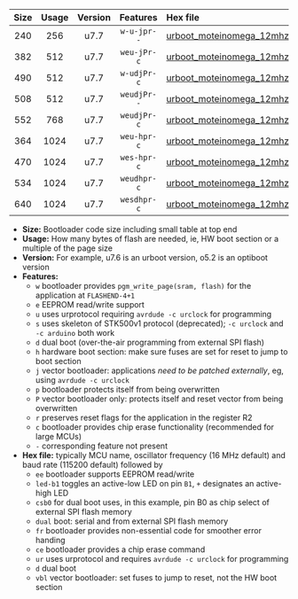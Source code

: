 |Size|Usage|Version|Features|Hex file|
|:-:|:-:|:-:|:-:|:--|
|240|256|u7.7|`w-u-jpr--`|[urboot_moteinomega_12mhz_9600bps_led+d7_ur_vbl.hex](https://raw.githubusercontent.com/stefanrueger/urboot.hex/main/boards/moteinomega/fcpu_12mhz/9600_bps/urboot_moteinomega_12mhz_9600bps_led+d7_ur_vbl.hex)|
|382|512|u7.7|`weu-jPr-c`|[urboot_moteinomega_12mhz_9600bps_ee_led+d7_fr_ce_ur_vbl.hex](https://raw.githubusercontent.com/stefanrueger/urboot.hex/main/boards/moteinomega/fcpu_12mhz/9600_bps/urboot_moteinomega_12mhz_9600bps_ee_led+d7_fr_ce_ur_vbl.hex)|
|490|512|u7.7|`w-udjPr-c`|[urboot_moteinomega_12mhz_9600bps_led+d7_csc7_dual_fr_ce_ur_vbl.hex](https://raw.githubusercontent.com/stefanrueger/urboot.hex/main/boards/moteinomega/fcpu_12mhz/9600_bps/urboot_moteinomega_12mhz_9600bps_led+d7_csc7_dual_fr_ce_ur_vbl.hex)|
|508|512|u7.7|`weudjPr--`|[urboot_moteinomega_12mhz_9600bps_ee_led+d7_csc7_dual_fr_ur_vbl.hex](https://raw.githubusercontent.com/stefanrueger/urboot.hex/main/boards/moteinomega/fcpu_12mhz/9600_bps/urboot_moteinomega_12mhz_9600bps_ee_led+d7_csc7_dual_fr_ur_vbl.hex)|
|552|768|u7.7|`weudjPr-c`|[urboot_moteinomega_12mhz_9600bps_ee_led+d7_csc7_dual_fr_ce_ur_vbl.hex](https://raw.githubusercontent.com/stefanrueger/urboot.hex/main/boards/moteinomega/fcpu_12mhz/9600_bps/urboot_moteinomega_12mhz_9600bps_ee_led+d7_csc7_dual_fr_ce_ur_vbl.hex)|
|364|1024|u7.7|`weu-hpr-c`|[urboot_moteinomega_12mhz_9600bps_ee_led+d7_fr_ce_ur.hex](https://raw.githubusercontent.com/stefanrueger/urboot.hex/main/boards/moteinomega/fcpu_12mhz/9600_bps/urboot_moteinomega_12mhz_9600bps_ee_led+d7_fr_ce_ur.hex)|
|470|1024|u7.7|`wes-hpr-c`|[urboot_moteinomega_12mhz_9600bps_ee_led+d7_fr_ce.hex](https://raw.githubusercontent.com/stefanrueger/urboot.hex/main/boards/moteinomega/fcpu_12mhz/9600_bps/urboot_moteinomega_12mhz_9600bps_ee_led+d7_fr_ce.hex)|
|534|1024|u7.7|`weudhpr-c`|[urboot_moteinomega_12mhz_9600bps_ee_led+d7_csc7_dual_fr_ce_ur.hex](https://raw.githubusercontent.com/stefanrueger/urboot.hex/main/boards/moteinomega/fcpu_12mhz/9600_bps/urboot_moteinomega_12mhz_9600bps_ee_led+d7_csc7_dual_fr_ce_ur.hex)|
|640|1024|u7.7|`wesdhpr-c`|[urboot_moteinomega_12mhz_9600bps_ee_led+d7_csc7_dual_fr_ce.hex](https://raw.githubusercontent.com/stefanrueger/urboot.hex/main/boards/moteinomega/fcpu_12mhz/9600_bps/urboot_moteinomega_12mhz_9600bps_ee_led+d7_csc7_dual_fr_ce.hex)|

- **Size:** Bootloader code size including small table at top end
- **Usage:** How many bytes of flash are needed, ie, HW boot section or a multiple of the page size
- **Version:** For example, u7.6 is an urboot version, o5.2 is an optiboot version
- **Features:**
  + `w` bootloader provides `pgm_write_page(sram, flash)` for the application at `FLASHEND-4+1`
  + `e` EEPROM read/write support
  + `u` uses urprotocol requiring `avrdude -c urclock` for programming
  + `s` uses skeleton of STK500v1 protocol (deprecated); `-c urclock` and `-c arduino` both work
  + `d` dual boot (over-the-air programming from external SPI flash)
  + `h` hardware boot section: make sure fuses are set for reset to jump to boot section
  + `j` vector bootloader: applications *need to be patched externally*, eg, using `avrdude -c urclock`
  + `p` bootloader protects itself from being overwritten
  + `P` vector bootloader only: protects itself and reset vector from being overwritten
  + `r` preserves reset flags for the application in the register R2
  + `c` bootloader provides chip erase functionality (recommended for large MCUs)
  + `-` corresponding feature not present
- **Hex file:** typically MCU name, oscillator frequency (16 MHz default) and baud rate (115200 default) followed by
  + `ee` bootloader supports EEPROM read/write
  + `led-b1` toggles an active-low LED on pin `B1`, `+` designates an active-high LED
  + `csb0` for dual boot uses, in this example, pin B0 as chip select of external SPI flash memory
  + `dual` boot: serial and from external SPI flash memory
  + `fr` bootloader provides non-essential code for smoother error handing
  + `ce` bootloader provides a chip erase command
  + `ur` uses urprotocol and requires `avrdude -c urclock` for programming
  + `d` dual boot
  + `vbl` vector bootloader: set fuses to jump to reset, not the HW boot section
